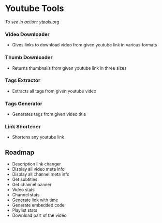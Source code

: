 # Youtube Tools
_To see in action: [ytools.org](https://ytools.org)_

### Video Downloader
- Gives links to download video from given youtube link in various formats

### Thumb Downloader
- Returns thumbnails from given youtube link in three sizes

### Tags Extractor
- Extracts all tags from given youtube video

### Tags Generator
- Generates tags from given video title

### Link Shortener
- Shortens any youtube link

## Roadmap
- Description link changer
- Display all video meta info
- Display all channel meta info
- Get subtitles
- Get channel banner
- Video stats
- Channel stats
- Generate link with time
- Generate embedded code
- Playlist stats
- Download part of the video